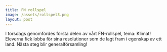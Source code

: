 ```yaml
---
title: FN rollspel
image: /assets/rollspel3.png
layout: post
---
```


I torsdags genomfördes första delen av vårt FN-rollspel, tema: Klimat!<br>
Eleverna fick lobba för sina resolutioner som de lagt fram i egenskap av ett land. Nästa steg blir generalförsamling!

